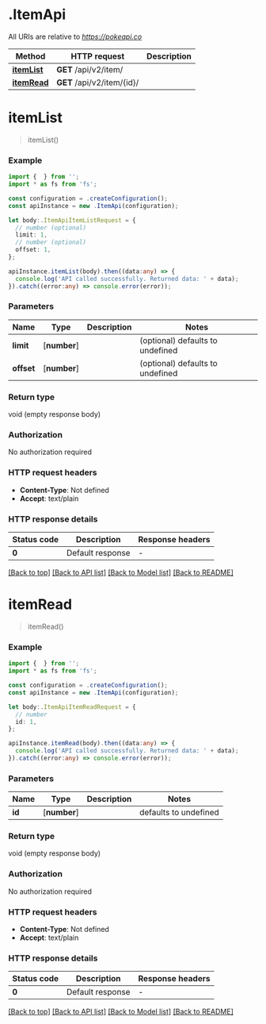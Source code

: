 # .ItemApi

All URIs are relative to *https://pokeapi.co*

Method | HTTP request | Description
------------- | ------------- | -------------
[**itemList**](ItemApi.md#itemList) | **GET** /api/v2/item/ | 
[**itemRead**](ItemApi.md#itemRead) | **GET** /api/v2/item/{id}/ | 


# **itemList**
> itemList()


### Example


```typescript
import {  } from '';
import * as fs from 'fs';

const configuration = .createConfiguration();
const apiInstance = new .ItemApi(configuration);

let body:.ItemApiItemListRequest = {
  // number (optional)
  limit: 1,
  // number (optional)
  offset: 1,
};

apiInstance.itemList(body).then((data:any) => {
  console.log('API called successfully. Returned data: ' + data);
}).catch((error:any) => console.error(error));
```


### Parameters

Name | Type | Description  | Notes
------------- | ------------- | ------------- | -------------
 **limit** | [**number**] |  | (optional) defaults to undefined
 **offset** | [**number**] |  | (optional) defaults to undefined


### Return type

void (empty response body)

### Authorization

No authorization required

### HTTP request headers

 - **Content-Type**: Not defined
 - **Accept**: text/plain


### HTTP response details
| Status code | Description | Response headers |
|-------------|-------------|------------------|
**0** | Default response |  -  |

[[Back to top]](#) [[Back to API list]](README.md#documentation-for-api-endpoints) [[Back to Model list]](README.md#documentation-for-models) [[Back to README]](README.md)

# **itemRead**
> itemRead()


### Example


```typescript
import {  } from '';
import * as fs from 'fs';

const configuration = .createConfiguration();
const apiInstance = new .ItemApi(configuration);

let body:.ItemApiItemReadRequest = {
  // number
  id: 1,
};

apiInstance.itemRead(body).then((data:any) => {
  console.log('API called successfully. Returned data: ' + data);
}).catch((error:any) => console.error(error));
```


### Parameters

Name | Type | Description  | Notes
------------- | ------------- | ------------- | -------------
 **id** | [**number**] |  | defaults to undefined


### Return type

void (empty response body)

### Authorization

No authorization required

### HTTP request headers

 - **Content-Type**: Not defined
 - **Accept**: text/plain


### HTTP response details
| Status code | Description | Response headers |
|-------------|-------------|------------------|
**0** | Default response |  -  |

[[Back to top]](#) [[Back to API list]](README.md#documentation-for-api-endpoints) [[Back to Model list]](README.md#documentation-for-models) [[Back to README]](README.md)


